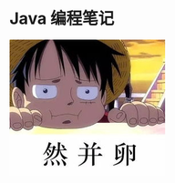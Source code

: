 # Java 编程笔记

![5f936ec790f58826-44194eb4eed40c6d-2454d55f7d11bed3243b78ca1ea7ddd1_i](https://raw.githubusercontent.com/2587696775/Java-Notes-Pics/main/%E7%84%B6%E5%B9%B6%E5%8D%B5.jpg?token=AMG3MDBAUTAMYCESNLFVP7LAMSFQS)